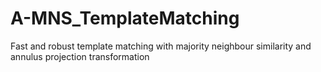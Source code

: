 # A-MNS_TemplateMatching
Fast and robust template matching with majority neighbour similarity and annulus projection transformation
